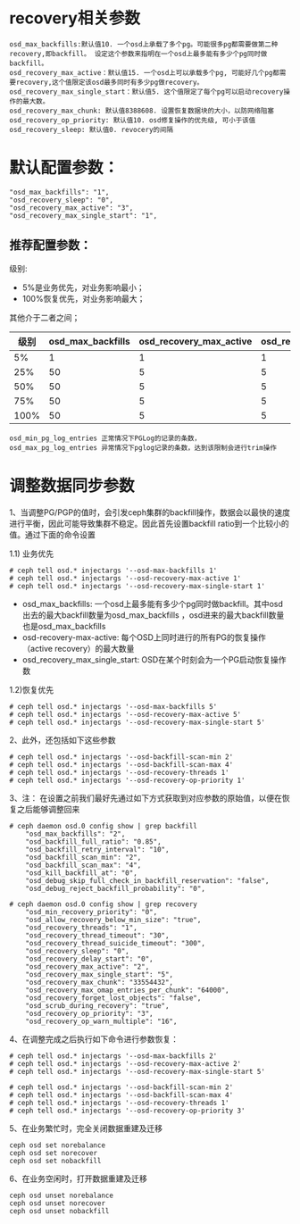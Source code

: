 # recovery相关参数
```
osd_max_backfills:默认值10. 一个osd上承载了多个pg。可能很多pg都需要做第二种recovery,即backfill。 设定这个参数来指明在一个osd上最多能有多少个pg同时做backfill。
osd_recovery_max_active：默认值15. 一个osd上可以承载多个pg, 可能好几个pg都需要recovery,这个值限定该osd最多同时有多少pg做recovery。
osd_recovery_max_single_start：默认值5. 这个值限定了每个pg可以启动recovery操作的最大数。
osd_recovery_max_chunk: 默认值8388608. 设置恢复数据块的大小，以防网络阻塞
osd_recovery_op_priority: 默认值10. osd修复操作的优先级, 可小于该值
osd_recovery_sleep: 默认值0. revocery的间隔
```

# 默认配置参数：
```
"osd_max_backfills": "1",
"osd_recovery_sleep": "0",
"osd_recovery_max_active": "3",
"osd_recovery_max_single_start": "1",
```

## 推荐配置参数：

级别:
- 5%是业务优先，对业务影响最小；
- 100%恢复优先，对业务影响最大；

其他介于二者之间；

| 级别 | osd_max_backfills | osd_recovery_max_active | osd_recovery_max_single_start | osd_recovery_sleep | osd_min_pg_log_entries | osd_max_pg_log_entries |
|-----|------|-------|-------|------|-------|---------|
| 5% | 1 | 1 | 1 | 1 | 1 | 2 |
| 25% | 50 | 5 | 5 | 0.25 | 1 | 2 |
| 50% | 50 | 5 | 5 | 0.15 | 1 | 2 |
| 75% | 50 | 5 | 5 | 0 | 1 | 2 |
| 100% | 50 | 5 | 5 | 0 | 1500 | 10000 |


```
osd_min_pg_log_entries 正常情况下PGLog的记录的条数，
osd_max_pg_log_entries 异常情况下pglog记录的条数，达到该限制会进行trim操作
```


# 调整数据同步参数

1、当调整PG/PGP的值时，会引发ceph集群的backfill操作，数据会以最快的速度进行平衡，因此可能导致集群不稳定。因此首先设置backfill ratio到一个比较小的值。通过下面的命令设置

1.1) 业务优先
```
# ceph tell osd.* injectargs '--osd-max-backfills 1'
# ceph tell osd.* injectargs '--osd-recovery-max-active 1'
# ceph tell osd.* injectargs '--osd-recovery-max-single-start 1'
```
- osd_max_backfills: 一个osd上最多能有多少个pg同时做backfill。其中osd出去的最大backfill数量为osd_max_backfills ，osd进来的最大backfill数量也是osd_max_backfills 
- osd-recovery-max-active: 每个OSD上同时进行的所有PG的恢复操作（active recovery）的最大数量
- osd_recovery_max_single_start: OSD在某个时刻会为一个PG启动恢复操作数

1.2)恢复优先
```
# ceph tell osd.* injectargs '--osd-max-backfills 5'
# ceph tell osd.* injectargs '--osd-recovery-max-active 5'
# ceph tell osd.* injectargs '--osd-recovery-max-single-start 5'
```

2、此外，还包括如下这些参数
```
# ceph tell osd.* injectargs '--osd-backfill-scan-min 2' 
# ceph tell osd.* injectargs '--osd-backfill-scan-max 4' 
# ceph tell osd.* injectargs '--osd-recovery-threads 1' 
# ceph tell osd.* injectargs '--osd-recovery-op-priority 1' 
```

3、注： 在设置之前我们最好先通过如下方式获取到对应参数的原始值，以便在恢复之后能够调整回来
```
# ceph daemon osd.0 config show | grep backfill
    "osd_max_backfills": "2",
    "osd_backfill_full_ratio": "0.85",
    "osd_backfill_retry_interval": "10",
    "osd_backfill_scan_min": "2",
    "osd_backfill_scan_max": "4",
    "osd_kill_backfill_at": "0",
    "osd_debug_skip_full_check_in_backfill_reservation": "false",
    "osd_debug_reject_backfill_probability": "0",

# ceph daemon osd.0 config show | grep recovery
    "osd_min_recovery_priority": "0",
    "osd_allow_recovery_below_min_size": "true",
    "osd_recovery_threads": "1",
    "osd_recovery_thread_timeout": "30",
    "osd_recovery_thread_suicide_timeout": "300",
    "osd_recovery_sleep": "0",
    "osd_recovery_delay_start": "0",
    "osd_recovery_max_active": "2",
    "osd_recovery_max_single_start": "5",
    "osd_recovery_max_chunk": "33554432",
    "osd_recovery_max_omap_entries_per_chunk": "64000",
    "osd_recovery_forget_lost_objects": "false",
    "osd_scrub_during_recovery": "true",
    "osd_recovery_op_priority": "3",
    "osd_recovery_op_warn_multiple": "16",
```

4、在调整完成之后执行如下命令进行参数恢复：
```
# ceph tell osd.* injectargs '--osd-max-backfills 2'
# ceph tell osd.* injectargs '--osd-recovery-max-active 2'
# ceph tell osd.* injectargs '--osd-recovery-max-single-start 5'

# ceph tell osd.* injectargs '--osd-backfill-scan-min 2' 
# ceph tell osd.* injectargs '--osd-backfill-scan-max 4' 
# ceph tell osd.* injectargs '--osd-recovery-threads 1' 
# ceph tell osd.* injectargs '--osd-recovery-op-priority 3' 
```

5、在业务繁忙时，完全关闭数据重建及迁移
```
ceph osd set norebalance
ceph osd set norecover
ceph osd set nobackfill
```
 
 
6、在业务空闲时，打开数据重建及迁移
```
ceph osd unset norebalance
ceph osd unset norecover
ceph osd unset nobackfill
```


